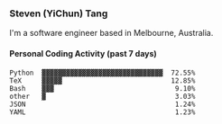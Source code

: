 ### Steven (YiChun) Tang

I'm a software engineer based in Melbourne, Australia.

#### Personal Coding Activity (past 7 days)
```
Python  ▓▓▓▓▓▓▓▓▓▓▓▓▓▓▓▓▓▓▓▓▓▓▓▓▓▓▓▓▓▓  72.55%
TeX     ▓▓▓▓▓                           12.85%
Bash    ▓▓▓                              9.10%
other   ▓                                3.03%
JSON                                     1.24%
YAML                                     1.23%
```
